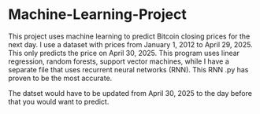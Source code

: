 # Machine-Learning-Project
This project uses machine learning to predict Bitcoin closing prices for the next day. I use a dataset with prices from January 1, 2012 to April 29, 2025. This only predicts the price on April 30, 2025. This program uses linear regression, random forests, support vector machines, while I have a separate file that uses recurrent neural networks (RNN). This RNN .py has proven to be the most accurate.

The datset would have to be updated from April 30, 2025 to the day before that you would want to predict.
